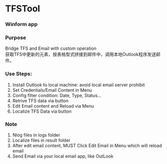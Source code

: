 # TFSTool
### Winform app
### Purpose
Bridge TFS and Email with custom operation    
获取TFS中更新的元素，按表格型式拼接到邮件中，调用本地Outlook程序发送邮件。

### Use Steps:
1. Install Outlook to local machine: avoid local email server prohibit
2. Set Credentials/Email Content in Menu
3. Config filter condition: Date, Type, Status...
4. Retrive TFS data via button 
5. Edit Email content and Reload via Menu 
7. Localize TFS Data via button

### Note 
1. Nlog files in logs folder
2. Localize files in result folder
3. After edit email content, MUST Click Edit Email in Menu which will reload email
4. Send Email via your local email app, like OutLook
